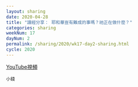 ```yaml
---
layout: sharing
date: 2020-04-28
title: "讀經分享： 耶和華豈有難成的事嗎？祂正在做什麼？"
categories: sharing
weekNum: 17
dayNum: 2
permalink: /sharing/2020/wk17-day2-sharing.html
cycle: 2020
---
```


[YouTube視頻](https://youtu.be/JKPpK0-MvJk)

`小錢`
